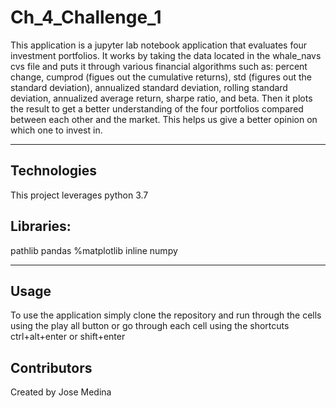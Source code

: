 # Ch_4_Challenge_1

This application is a jupyter lab notebook application that evaluates four investment portfolios. It works by taking the data located in the whale_navs cvs file and puts it through various financial algorithms such as: percent change, cumprod (figues out the cumulative returns), std (figures out the standard deviation), annualized standard deviation, rolling standard deviation, annualized average return, sharpe ratio, and beta. Then it plots the result to get a better understanding of the four portfolios compared between each other and the market. This helps us give a better opinion on which one to invest in.

---

## Technologies

This project leverages python 3.7 

## Libraries:

pathlib
pandas
%matplotlib inline
numpy

---

## Usage

To use the application simply clone the repository and run through the cells using the play all button or go through each cell using the shortcuts ctrl+alt+enter or shift+enter

## Contributors

Created by Jose Medina